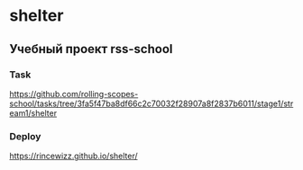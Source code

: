 # shelter
## Учебный проект rss-school

### Task
https://github.com/rolling-scopes-school/tasks/tree/3fa5f47ba8df66c2c70032f28907a8f2837b6011/stage1/stream1/shelter
### Deploy 
https://rincewizz.github.io/shelter/
